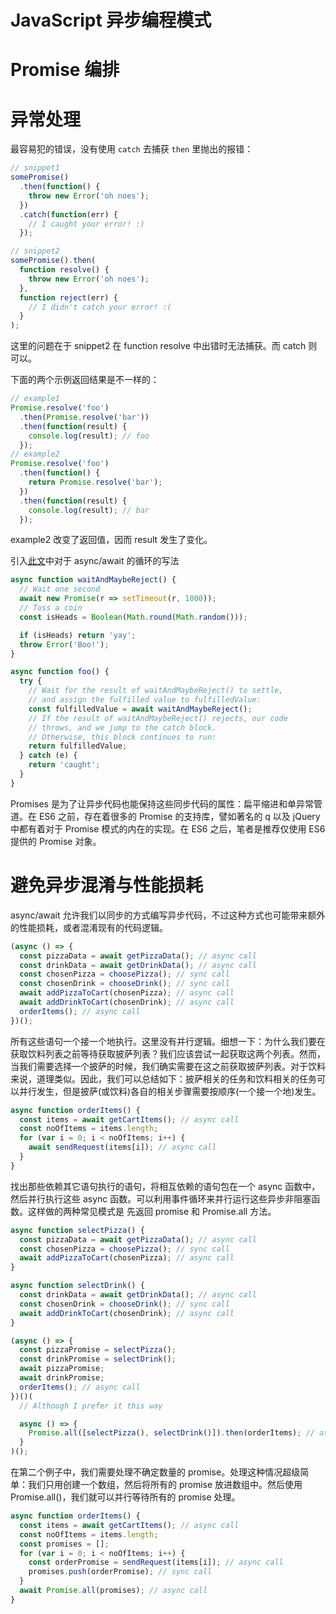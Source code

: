 # JavaScript 异步编程模式

# Promise 编排

# 异常处理

最容易犯的错误，没有使用 `catch` 去捕获 `then` 里抛出的报错：

```js
// snippet1
somePromise()
  .then(function() {
    throw new Error('oh noes');
  })
  .catch(function(err) {
    // I caught your error! :)
  });

// snippet2
somePromise().then(
  function resolve() {
    throw new Error('oh noes');
  },
  function reject(err) {
    // I didn't catch your error! :(
  }
);
```

这里的问题在于 snippet2 在 function resolve 中出错时无法捕获。而 catch 则可以。

下面的两个示例返回结果是不一样的：

```js
// example1
Promise.resolve('foo')
  .then(Promise.resolve('bar'))
  .then(function(result) {
    console.log(result); // foo
  });
// example2
Promise.resolve('foo')
  .then(function() {
    return Promise.resolve('bar');
  })
  .then(function(result) {
    console.log(result); // bar
  });
```

example2 改变了返回值，因而 result 发生了变化。

引入[此文](https://blog.lavrton.com/javascript-loops-how-to-handle-async-await-6252dd3c795)中对于 async/await 的循环的写法

```js
async function waitAndMaybeReject() {
  // Wait one second
  await new Promise(r => setTimeout(r, 1000));
  // Toss a coin
  const isHeads = Boolean(Math.round(Math.random()));

  if (isHeads) return 'yay';
  throw Error('Boo!');
}

async function foo() {
  try {
    // Wait for the result of waitAndMaybeReject() to settle,
    // and assign the fulfilled value to fulfilledValue:
    const fulfilledValue = await waitAndMaybeReject();
    // If the result of waitAndMaybeReject() rejects, our code
    // throws, and we jump to the catch block.
    // Otherwise, this block continues to run:
    return fulfilledValue;
  } catch (e) {
    return 'caught';
  }
}
```

Promises 是为了让异步代码也能保持这些同步代码的属性：扁平缩进和单异常管道。在 ES6 之前，存在着很多的 Promise 的支持库，譬如著名的 q 以及 jQuery 中都有着对于 Promise 模式的内在的实现。在 ES6 之后，笔者是推荐仅使用 ES6 提供的 Promise 对象。

# 避免异步混淆与性能损耗

async/await 允许我们以同步的方式编写异步代码，不过这种方式也可能带来额外的性能损耗，或者混淆现有的代码逻辑。

```js
(async () => {
  const pizzaData = await getPizzaData(); // async call
  const drinkData = await getDrinkData(); // async call
  const chosenPizza = choosePizza(); // sync call
  const chosenDrink = chooseDrink(); // sync call
  await addPizzaToCart(chosenPizza); // async call
  await addDrinkToCart(chosenDrink); // async call
  orderItems(); // async call
})();
```

所有这些语句一个接一个地执行。这里没有并行逻辑。细想一下：为什么我们要在获取饮料列表之前等待获取披萨列表？我们应该尝试一起获取这两个列表。然而，当我们需要选择一个披萨的时候，我们确实需要在这之前获取披萨列表。对于饮料来说，道理类似。因此，我们可以总结如下：披萨相关的任务和饮料相关的任务可以并行发生，但是披萨(或饮料)各自的相关步骤需要按顺序(一个接一个地)发生。

```js
async function orderItems() {
  const items = await getCartItems(); // async call
  const noOfItems = items.length;
  for (var i = 0; i < noOfItems; i++) {
    await sendRequest(items[i]); // async call
  }
}
```

找出那些依赖其它语句执行的语句，将相互依赖的语句包在一个 async 函数中，然后并行执行这些 async 函数。可以利用事件循环来并行运行这些异步非阻塞函数。这样做的两种常见模式是 先返回 promise 和 Promise.all 方法。

```js
async function selectPizza() {
  const pizzaData = await getPizzaData(); // async call
  const chosenPizza = choosePizza(); // sync call
  await addPizzaToCart(chosenPizza); // async call
}

async function selectDrink() {
  const drinkData = await getDrinkData(); // async call
  const chosenDrink = chooseDrink(); // sync call
  await addDrinkToCart(chosenDrink); // async call
}

(async () => {
  const pizzaPromise = selectPizza();
  const drinkPromise = selectDrink();
  await pizzaPromise;
  await drinkPromise;
  orderItems(); // async call
})()(
  // Although I prefer it this way

  async () => {
    Promise.all([selectPizza(), selectDrink()]).then(orderItems); // async call
  }
)();
```

在第二个例子中，我们需要处理不确定数量的 promise。处理这种情况超级简单：我们只用创建一个数组，然后将所有的 promise 放进数组中。然后使用 Promise.all()，我们就可以并行等待所有的 promise 处理。

```js
async function orderItems() {
  const items = await getCartItems(); // async call
  const noOfItems = items.length;
  const promises = [];
  for (var i = 0; i < noOfItems; i++) {
    const orderPromise = sendRequest(items[i]); // async call
    promises.push(orderPromise); // sync call
  }
  await Promise.all(promises); // async call
}
```

